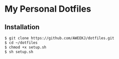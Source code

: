 # My Personal Dotfiles

## Installation

```bash
$ git clone https://github.com/AWEEKJ/dotfiles.git
$ cd ~/dotfiles
$ chmod +x setup.sh
$ sh setup.sh
```
